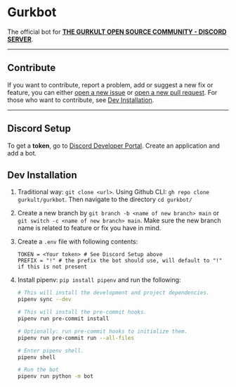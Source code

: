 # Gurkbot

The official bot for [**THE GURKULT OPEN SOURCE COMMUNITY - DISCORD SERVER**](https://bit.ly/Gurkult-Discord).

---

## Contribute

If you want to contribute, report a problem, add or suggest a new fix or feature, you can either [open a new issue](https://github.com/gurkult/gurkbot/issues/new/choose) or [open a new pull request](https://github.com/gurkult/gurkbot/compare). For those who want to contribute, see [Dev Installation](#Dev-Installation).

---

## Discord Setup

To get a **token**, go to [Discord Developer Portal](https://discord.com/developers/applications). Create an application and add a bot.

## Dev Installation

1. Traditional way: `git clone <url>`.
   Using Github CLI: `gh repo clone gurkult/gurkbot`. Then navigate to the directory `cd gurkbot/`
2. Create a new branch by `git branch -b <name of new branch> main` or `git switch -c <name of new branch> main`. Make sure the new branch name is related to feature or fix you have in mind.

3. Create a `.env` file with following contents:

   ```text
   TOKEN = <Your token> # See Discord Setup above
   PREFIX = "!" # the prefix the bot should use, will default to "!" if this is not present

4. Install pipenv: `pip install pipenv` and run the following:

   ```sh
   # This will install the development and project dependencies.
   pipenv sync --dev

   # This will install the pre-commit hooks.
   pipenv run pre-commit install

   # Optionally: run pre-commit hooks to initialize them.
   pipenv run pre-commit run --all-files

   # Enter pipenv shell.
   pipenv shell

   # Run the bot
   pipenv run python -m bot

   ```
